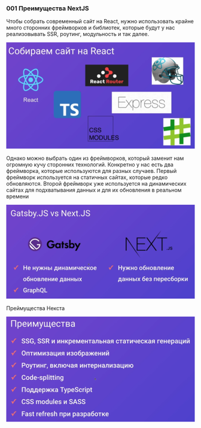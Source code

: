 
### 001 Преимущества NextJS

Чтобы собрать современный сайт на React, нужно использовать крайне много сторонних фреймворков и библиотек, которые будут у нас реализовывать SSR, роутинг, модульность и так далее.

![](_png/7d63e3534f120297ccc3c1327d8b9a13.png)

Однако можно выбрать один из фреймворков, который заменит нам огромную кучу сторонних технологий. Конкретно у нас есть два фреймворка, которые используются для разных случаев. 
Первый фреймворк используется на статичных сайтах, которые редко обновляются. 
Второй фреймворк уже используется на динамических сайтах для подхватывания данных и для их обновления в реальном времени

![](_png/280ff854e18ebba3a949454d2f0977a5.png)

Преймущества Некста

![](_png/9ef8a91837e7d5ddba32b25f4e67db1f.png)
